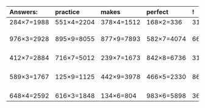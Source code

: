 | Answers: | practice | makes | perfect | ! |
| :--- | :--- | :--- | :--- | :--- |
| 284×7=1988 | 551×4=2204 | 378×4=1512 | 168×2=336 | 313×7=2191 | 
|   |   |   |   |   | 
|   |   |   |   |   | 
|   |   |   |   |   | 
| 976×3=2928 | 895×9=8055 | 877×9=7893 | 582×7=4074 | 662×8=5296 | 
|   |   |   |   |   | 
|   |   |   |   |   | 
|   |   |   |   |   | 
|   |   |   |   |   | 
| 412×7=2884 | 716×7=5012 | 239×7=1673 | 842×8=6736 | 313×5=1565 | 
|   |   |   |   |   | 
|   |   |   |   |   | 
|   |   |   |   |   | 
|   |   |   |   |   | 
| 589×3=1767 | 125×9=1125 | 442×9=3978 | 466×5=2330 | 869×4=3476 | 
|   |   |   |   |   | 
|   |   |   |   |   | 
|   |   |   |   |   | 
|   |   |   |   |   | 
| 648×4=2592 | 616×3=1848 | 134×6=804 | 983×6=5898 | 360×9=3240 | 
